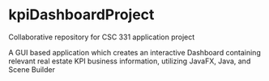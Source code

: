 # kpiDashboardProject
Collaborative repository for CSC 331 application project

A GUI based application which creates an interactive Dashboard containing relevant real estate KPI business information, utilizing JavaFX, Java, and Scene Builder
